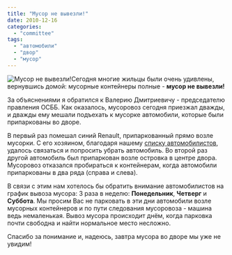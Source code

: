 ```yaml
---
title: "Мусор не вывезли!"
date: 2010-12-16
categories: 
  - "committee"
tags: 
  - "автомобили"
  - "двор"
  - "мусор"
---
```


![Мусор не вывезли!](http://shevchenko4a.brovary.org/wp-content/uploads/2010/12/musor.jpg "Мусор не вывезли!")Сегодня многие жильцы были очень удивлены, вернувшись домой: мусорные контейнеры полные - **мусор не вывезли!**

За объяснениями я обратился к Валерию Дмитриевичу - председателю правления ОСББ. Как оказалось, мусоровоз сегодня приезжал дважды, и дважды ему мешали подъехать к мусорке автомобили, которые были припаркованы во дворе.

В первый раз помешал синий Renault, припаркованный прямо возле мусорки. С его хозяином, благодаря нашему [списку автомобилистов](http://shevchenko4a.brovary.org/dlya-avtomobilistov/), удалось связаться и попросить убрать автомобиль. Во второй раз другой автомобиль был припаркован возле островка в центре двора. Мусоровоз отказался пробираться к контейнерам, когда автомобили припаркованы в два ряда (справа и слева).

В связи с этим нам хотелось бы обратить внимание автомобилистов на график вывоза мусора: 3 раза в неделю: **Понедельник**, **Четверг** и **Суббота**. <!--more--> Мы просим Вас не парковать в эти дни автомобили возле мусорных контейнеров и по пути следования мусоровоза - машина ведь немаленькая. Вывоз мусора происходит днём, когда парковка почти свободна и найти нормальное место несложно.

Спасибо за понимание и, надеюсь, завтра мусора во дворе мы уже не увидим!

